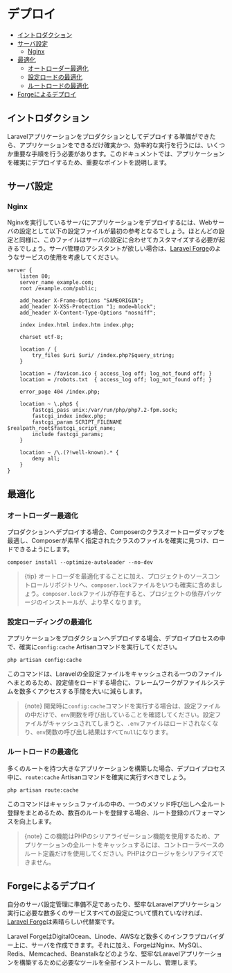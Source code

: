 # デプロイ

- [イントロダクション](#introduction)
- [サーバ設定](#server-configuration)
    - [Nginx](#nginx)
- [最適化](#optimization)
    - [オートローダー最適化](#autoloader-optimization)
    - [設定ロードの最適化](#optimizing-configuration-loading)
    - [ルートロードの最適化](#optimizing-route-loading)
- [Forgeによるデプロイ](#deploying-with-forge)

<a name="introduction"></a>
## イントロダクション

Laravelアプリケーションをプロダクションとしてデプロイする準備ができたら、アプリケーションをできるだけ確実かつ、効率的な実行を行うには、いくつか重要な手順を行う必要があります。このドキュメントでは、アプリケーションを確実にデプロイするため、重要なポイントを説明します。

<a name="server-configuration"></a>
## サーバ設定

<a name="nginx"></a>
### Nginx

Nginxを実行しているサーバにアプリケーションをデプロイするには、Webサーバの設定として以下の設定ファイルが最初の参考となるでしょう。ほとんどの設定と同様に、このファイルはサーバの設定に合わせてカスタマイズする必要が起きるでしょう。サーバ管理のアシスタントが欲しい場合は、[Laravel Forge](https://forge.laravel.com)のようなサービスの使用を考慮してください。

    server {
        listen 80;
        server_name example.com;
        root /example.com/public;

        add_header X-Frame-Options "SAMEORIGIN";
        add_header X-XSS-Protection "1; mode=block";
        add_header X-Content-Type-Options "nosniff";

        index index.html index.htm index.php;

        charset utf-8;

        location / {
            try_files $uri $uri/ /index.php?$query_string;
        }

        location = /favicon.ico { access_log off; log_not_found off; }
        location = /robots.txt  { access_log off; log_not_found off; }

        error_page 404 /index.php;

        location ~ \.php$ {
            fastcgi_pass unix:/var/run/php/php7.2-fpm.sock;
            fastcgi_index index.php;
            fastcgi_param SCRIPT_FILENAME $realpath_root$fastcgi_script_name;
            include fastcgi_params;
        }

        location ~ /\.(?!well-known).* {
            deny all;
        }
    }

<a name="optimization"></a>
## 最適化

<a name="autoloader-optimization"></a>
### オートローダー最適化

プロダクションへデプロイする場合、Composerのクラスオートローダマップを最適し、Composerが素早く指定されたクラスのファイルを確実に見つけ、ロードできるようにします。

    composer install --optimize-autoloader --no-dev

> {tip} オートローダを最適化することに加え、プロジェクトのソースコントロールリポジトリへ、`composer.lock`ファイルをいつも確実に含めましょう。`composer.lock`ファイルが存在すると、プロジェクトの依存パッケージのインストールが、より早くなります。

<a name="optimizing-configuration-loading"></a>
### 設定ローディングの最適化

アプリケーションをプロダクションへデプロイする場合、デプロイプロセスの中で、確実に`config:cache` Artisanコマンドを実行してください。

    php artisan config:cache

このコマンドは、Laravelの全設定ファイルをキャッシュされる一つのファイルへまとめるため、設定値をロードする場合に、フレームワークがファイルシステムを数多くアクセスする手間を大いに減らします。

> {note} 開発時に`config:cache`コマンドを実行する場合は、設定ファイルの中だけで、`env`関数を呼び出していることを確認してください。設定ファイルがキャッシュされてしまうと、`.env`ファイルはロードされなくなり、`env`関数の呼び出し結果はすべて`null`になります。

<a name="optimizing-route-loading"></a>
### ルートロードの最適化

多くのルートを持つ大きなアプリケーションを構築した場合、デプロイプロセス中に、`route:cache` Artisanコマンドを確実に実行すべきでしょう。

    php artisan route:cache

このコマンドはキャッシュファイルの中の、一つのメソッド呼び出しへ全ルート登録をまとめるため、数百のルートを登録する場合、ルート登録のパフォーマンスを向上します。

> {note} この機能はPHPのシリアライゼーション機能を使用するため、アプリケーションの全ルートをキャッシュするには、コントローラベースのルート定義だけを使用してください。PHPはクロージャをシリアライズできません。

<a name="deploying-with-forge"></a>
## Forgeによるデプロイ

自分のサーバ設定管理に準備不足であったり、堅牢なLaravelアプリケーション実行に必要な数多くのサービスすべての設定について慣れていなければ、[Laravel Forge](https://forge.laravel.com)は素晴らしい代替案です。

Laravel ForgeはDigitalOcean、Linode、AWSなど数多くのインフラプロバイダー上に、サーバを作成できます。それに加え、ForgeはNginx、MySQL、Redis、Memcached、Beanstalkなどのような、堅牢なLaravelアプリケーションを構築するために必要なツールを全部インストールし、管理します。

